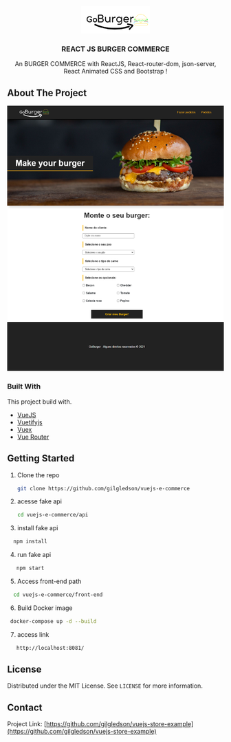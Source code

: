 <!-- PROJECT LOGO -->
<br />
<p align="center">
  <a href="https://github.com/othneildrew/Best-README-Template">
    <img src="src/Assets/img/logo-preta.png" alt="Logo" width="160">
  </a>

  <h3 align="center">REACT JS BURGER COMMERCE</h3>

  <p align="center">
    An BURGER COMMERCE with ReactJS, React-router-dom, json-server, React Animated CSS and Bootstrap !
    <br />
  </p>
</p>

<!-- ABOUT THE PROJECT -->
## About The Project

[![Product Name Screen Shot][product-screenshot]](https://example.com)

### Built With

This project build with.

* [VueJS](https://vuejs.org)
* [Vuetifyjs](https://vuetifyjs.com/)
* [Vuex](https://vuex.vuejs.org)
* [Vue Router](https://router.vuejs.org)



<!-- GETTING STARTED -->
## Getting Started
1. Clone the repo
   ```sh
   git clone https://github.com/gilgledson/vuejs-e-commerce
   ```
2. acesse fake api
   ```sh
   cd vuejs-e-commerce/api
   ```
3. install fake api
 ```sh
   npm install
 ```
4. run fake api
```sh
   npm start
 ```
5. Access front-end path
 ```sh
   cd vuejs-e-commerce/front-end
 ```
6. Build Docker image
  ```sh
   docker-compose up -d --build
 ```
7. access link
 ```sh 
    http://localhost:8081/
```

<!-- LICENSE -->
## License

Distributed under the MIT License. See `LICENSE` for more information.



<!-- CONTACT -->
## Contact
Project Link: [https://github.com/gilgledson/vuejs-store-example](https://github.com/gilgledson/vuejs-store-example)






<!-- MARKDOWN LINKS & IMAGES -->
<!-- https://www.markdownguide.org/basic-syntax/#reference-style-links -->

[linkedin-url]: https://linkedin.com/in/othneildrew
[product-screenshot]: src/Assets/img/print.png

